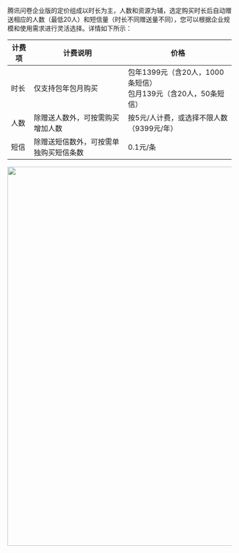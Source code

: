 腾讯问卷企业版的定价组成以时长为主，人数和资源为辅，选定购买时长后自动赠送相应的人数（最低20人）和短信量（时长不同赠送量不同），您可以根据企业规模和使用需求进行灵活选择。详情如下所示：

计费项|计费说明|价格
-|-|-
时长|仅支持包年包月购买|包年1399元（含20人，1000条短信）<br>包月139元（含20人，50条短信）
人数|除赠送人数外，可按需购买增加人数|按5元/人计费，或选择不限人数（9399元/年）
短信|除赠送短信数外，可按需单独购买短信条数|0.1元/条

<img src="https://main.qcloudimg.com/raw/b241a06c29d3f1f1588d60aae15abce9.png" width="850">  



